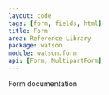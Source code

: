 ```yaml
---
layout: code
tags: [form, fields, html]
title: Form
area: Reference Library
package: watson
module: watson.form
api: [Form, MultipartForm]
---
```


Form documentation